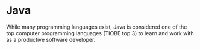 # Java

While many programming languages exist, Java is considered one of the top computer programming languages (TIOBE top 3) to learn and work with as a productive software developer.
